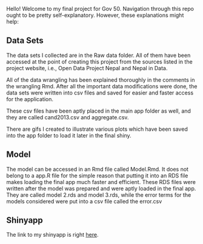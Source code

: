 
Hello! Welcome to my final project for Gov 50. Navigation through this repo
ought to be pretty self-explanatory. However, these explanations might help:

## Data Sets

The data sets I collected are in the Raw data folder. All of them have been
accessed at the point of creating this project from the sources listed in the 
project website, i.e., Open Data Project Nepal and Nepal in Data.

All of the data wrangling has been explained thoroughly in the comments in the
wrangling Rmd. After all the important data modifications were done, the
data sets were written into csv files and saved for easier and faster access
for the application.

These csv files have been aptly placed in the main app folder as well, and
they are called cand2013.csv and aggregate.csv.

There are gifs I created to illustrate various plots which have been saved
into the app folder to load it later in the final shiny.

## Model

The model can be accessed in an Rmd file called Model.Rmd. It does not belong
to a app.R file for the simple reason that putting it into an RDS file makes
loading the final app much faster and efficient. These RDS files were written
after the model was prepared and were aptly loaded in the final app. They are
called model 2.rds and model 3.rds, while the error terms for the models
considered were put into a csv file called the error.csv

## Shinyapp

The link to my shinyapp is right
[here](https://angsonam.shinyapps.io/gender_politics_Nepal).
